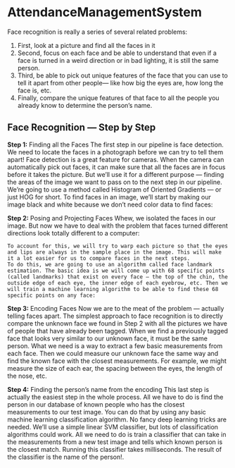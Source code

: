 # AttendanceManagementSystem
       
Face recognition is really a series of several related problems:
  1.	First, look at a picture and find all the faces in it
  2.	Second, focus on each face and be able to understand that even if a face is turned in a weird direction or in bad lighting, it is still the same person.
  3.	Third, be able to pick out unique features of the face that you can use to tell it apart from other people— like how big the eyes are, how long the face is, etc.
  4.	Finally, compare the unique features of that face to all the people you already know to determine the person’s name.


## Face Recognition — Step by Step
  **Step 1:** Finding all the Faces
    The first step in our pipeline is face detection. We need to locate the faces in a photograph before we can try to tell them apart!
    Face detection is a great feature for cameras. When the camera can automatically pick out faces, it can make sure that all the faces are in focus before it takes the picture. But we’ll use it for a different purpose — finding the areas of the image we want to pass on to the next step in our pipeline.
    We’re going to use a method called Histogram of Oriented Gradients — or just HOG for short.
    To find faces in an image, we’ll start by making our image black and white because we don’t need color data to find faces:

  **Step 2:** Posing and Projecting Faces
    Whew, we isolated the faces in our image. But now we have to deal with the problem that faces turned different directions look totally different to a computer:

    To account for this, we will try to warp each picture so that the eyes and lips are always in the sample place in the image. This will make it a lot easier for us to compare faces in the next steps.
    To do this, we are going to use an algorithm called face landmark estimation. The basic idea is we will come up with 68 specific points (called landmarks) that exist on every face — the top of the chin, the outside edge of each eye, the inner edge of each eyebrow, etc. Then we will train a machine learning algorithm to be able to find these 68 specific points on any face:

  **Step 3:** Encoding Faces
    Now we are to the meat of the problem — actually telling faces apart. 
    The simplest approach to face recognition is to directly compare the unknown face we found in Step 2 with all the pictures we have of people that have already been tagged. When we find a previously tagged face that looks very similar to our unknown face, it must be the same person. 
    What we need is a way to extract a few basic measurements from each face. Then we could measure our unknown face the same way and find the known face with the closest measurements. For example, we might measure the size of each ear, the spacing between the eyes, the length of the nose, etc. 

  **Step 4:** Finding the person’s name from the encoding
    This last step is actually the easiest step in the whole process. All we have to do is find the person in our database of known people who has the closest measurements to our test image.
    You can do that by using any basic machine learning classification algorithm. No fancy deep learning tricks are needed. We’ll use a simple linear SVM classifier, but lots of classification algorithms could work.
    All we need to do is train a classifier that can take in the measurements from a new test image and tells which known person is the closest match. Running this classifier takes milliseconds. The result of the classifier is the name of the person!.

